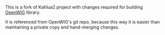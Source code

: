 This is a fork of Kahlua2 project with changes required
for building [OpenWIG](http://openwig.googlecode.com/) library.

It is referenced from OpenWIG's git repo, because this way it is
easier than maintaining a private copy and hand-merging changes.
